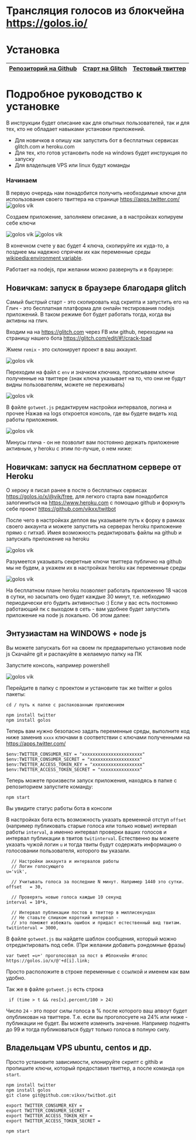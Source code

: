 # Трансляция голосов из блокчейна https://golos.io/


# Установка
[Репозиторий на Github](https://github.com/vikxx/twitbot) | [Старт на Glitch](https://glitch.com/edit/#!/crack-toad) | [Тестовый твиттер](https://twitter.com/g0los)
:---------- | :----------: | -------:


# Подробное руководство к установке
В инструкции будет описание как для опытных пользователей, так и для тех, кто не обладает навыками установки приложений.

* Для новичков я опишу как запустить бот в бесплатных сервисах glitch.com и heroku.com
* Для тех, кто готов установить node на windows будет инструкция по запуску
* Для владельцев VPS или linux будут команды 

### Начинаем
В первую очередь нам понадобится получить необходимые ключи для использования своего твиттера на странице 
https://apps.twitter.com/
![golos vik](https://s24.postimg.org/ybi2x4i05/sett1.png)

Создаем приложение, заполняем описание, а в настройках копируем себе ключи

![golos vik](https://s24.postimg.org/5e7k3z31h/conskey.png)
![golos vik](https://s24.postimg.org/4nety70o5/acces.png)

В конечном счете у вас будет 4 ключа, скопируйте их куда-то, а позднее мы надежно спрячем их как переменные среды
[wikipedia:environment variable](https://ru.wikipedia.org/wiki/%D0%9F%D0%B5%D1%80%D0%B5%D0%BC%D0%B5%D0%BD%D0%BD%D0%B0%D1%8F_%D1%81%D1%80%D0%B5%D0%B4%D1%8B).




Работает на nodejs, при желании можно развернуть и в браузере: 
## Новичкам: запуск в браузере благодаря glitch
Самый быстрый старт - это скопировать код скрипта и запустить его на Глич - это бесплатная платформа для  онлайн тестирования nodejs приложений. В таком режиме бот будет работать тогда, когда вы активны на глич. 

Входим на на https://glitch.com через FB или github, переходим на страницу нашего бота https://glitch.com/edit/#!/crack-toad

Жмем `remix` - это склонирует проект в ваш аккаунт.

![golos vik](https://s24.postimg.org/dq3b580f9/remix.png)

Переходим на файл с `env` и значком ключика, прописываем ключи полученные на твиттере (знак ключа указывает на то, что они не будут видны пользователям, можете не переживать)

![golos vik](https://s24.postimg.org/w1tymd92d/envgli.png)

В файле `gotweet.js` редактируем настройки интервалов, логина и прочее
Нажав на logs откроется консоль, где вы будете видеть ход работы приложения.

![golos vik](https://s24.postimg.org/4xmchjfad/image.png)

Минусы глича - он не позволит вам постоянно держать приложение активным, у heroku c этим по-лучше, о нем ниже:

## Новичкам: запуск на бесплатном сервере от Heroku 
О хероку я писал ранее в посте о бесплатных сервисах https://golos.io/x/@vik/free, для легкого старта вам понадобится залогиниться на https://www.heroku.com c помощью github и форкнуть себе проект https://github.com/vikxx/twitbot

После чего в настройках деплоя вы указываете путь к форку в рамках своего аккаунта и можете запустить на серверах heroku приложение прямо с гитхаб. Имея возможность редактировать файлы на github и запускать приложение на heroku

![golos vik](https://s17.postimg.org/swlcjfba7/heroku.gif)

Разумеется указывать секретные ключи твиттера публично на github мы не будем, а укажем их в настройках heroku как переменные среды

![golos vik](https://s24.postimg.org/im6xwx0kl/herokuenv.png)

На бесплатном плане heroku позволяет работать приложению 18 часов в сутки, но засыпать оно будет каждые 30 минут, т.е. небходимо периодически его будить активностью :) Если у вас есть постоянно работающий пк с выходом в сеть - вам удобнее будет запустить приложение на node js локально. Об этом далее:

## Энтузиастам на WINDOWS + node js
Вы можете запускать бот на своем пк предварительно установив node js
Скачайте git и распакуйте в желаемую папку на ПК

Запустите консоль, например powershell

![golos vik](https://s2.postimg.org/8eqhbktmx/shell.png)

Перейдите в папку с проектом и установите так же twitter и golos пакеты:
```
cd / путь к папке с распакованным приложением

npm install twitter
npm install golos
```

Теперь вам нужно безопасно задать переменные среды, выполните код ниже заменив `xxxx` ключами в соответствии с ключами полученными на https://apps.twitter.com/

```
$env:TWITTER_CONSUMER_KEY = "xxxxxxxxxxxxxxxxxxxxxxx"
$env:TWITTER_CONSUMER_SECRET = "xxxxxxxxxxxxxxxxxxx"
$env:TWITTER_ACCESS_TOKEN_KEY = "xxxxxxxxxxxxxxxxxxx"
$env:TWITTER_ACCESS_TOKEN_SECRET = "xxxxxxxxxxxxxxx"
```

Теперь можете произвести запуск приложения, находясь в папке с репозиторием запустите команду:
```
npm start
```
Вы увидите статус работы бота в консоли

В настройках бота есть возможность указать временной отступ `offset` (например публиковать старые голоса или только новые)  интервал работы `interval`, а именно интервал проверки ваших голосов и интервал публикации в твитов `twitinterval`. Естественно вы можете указать чужой логин `u` и тогда твиты будут содержать информацию о голосовании пользователя, которого вы указали.
```
  // Настройки аккаунта и интервалов работы
  // Логин голосующего
u='vik',          
  
  // Учитывать голоса за последние N минут. Например 1440 это сутки.
offset   = 30,  

  // Проверять новые голоса каждые 10 секунд       
interval = 10*k,    

  // Интервал публикации постов в твиттер в миллисекундах
  // Не ставьте слишком короткий интервал - 
  // это поможет избежать ошибок и придаст естественный вид твитам. 
twitinterval = 3000,
```
В файле `gotweet.js` вы найдете шаблон сообщения, который можно отредактировать под себя. 
(При желании добавить рэндомные фразы)

```
var tweet =u+' проголосовал за пост в #блокчейн #голос https://golos.io/x/@'+d[i].link;
```
Просто расположите в строке переменные с ссылкой и именем как вам удобно. 

Так же в файле `gotweet.js` есть строка

```
 if (time > t && res[x].percent/100 > 24)
```
Число `24` - это порог силы голоса в % после которого ваш апвоут будет опубликован на твиттере. Т.е. если вы проголосуете на 24% или ниже - публикации не будет. Вы можете изменить значение. Например поднять до 99 и тогда публиковаться будут только голоса в полную силу. 

## Владельцам VPS ubuntu, centos и др.
Просто установите зависимости, клонируйте скрипт с githib и пропишите ключи, который предоставил твиттер, а после команда `npm start`.
```
npm install twitter
npm install golos
git clone git@github.com:vikxx/twitbot.git

export TWITTER_CONSUMER_KEY = 
export TWITTER_CONSUMER_SECRET = 
export TWITTER_ACCESS_TOKEN_KEY = 
export TWITTER_ACCESS_TOKEN_SECRET = 

npm start
```
